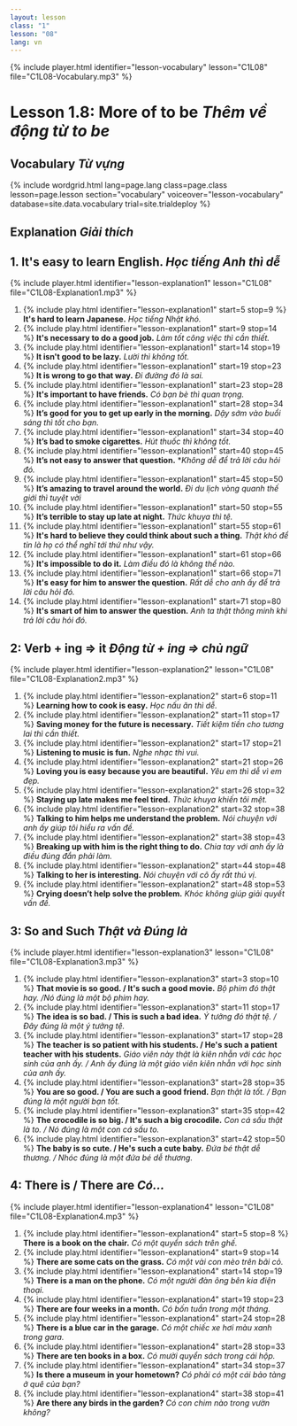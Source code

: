 ```yaml
---
layout: lesson
class: "1"
lesson: "08"
lang: vn
---
```



{% include player.html identifier="lesson-vocabulary" lesson="C1L08" file="C1L08-Vocabulary.mp3" %}

# Lesson 1.8: More of to be *Thêm về động từ to be*


## Vocabulary *Từ vựng*


{% include wordgrid.html lang=page.lang
		class=page.class 
		lesson=page.lesson 
		section="vocabulary"
		voiceover="lesson-vocabulary"
		database=site.data.vocabulary 
		trial=site.trialdeploy %}


## Explanation *Giải thích*

## 1. It's easy to learn English. *Học tiếng Anh thì dễ*

{% include player.html identifier="lesson-explanation1" lesson="C1L08" file="C1L08-Explanation1.mp3" %}


1. {% include play.html identifier="lesson-explanation1" start=5 stop=9 %} **It's hard to learn Japanese.** *Học tiếng Nhật khó.*  
2. {% include play.html identifier="lesson-explanation1" start=9 stop=14 %} **It's necessary to do a good job.** *Làm tốt công việc thì cần thiết.*
3. {% include play.html identifier="lesson-explanation1" start=14 stop=19 %} **It isn't good to be lazy.** *Lười thì không tốt.*
4. {% include play.html identifier="lesson-explanation1" start=19 stop=23 %} **It is wrong to go that way.** *Đi đường đó là sai.*
5. {% include play.html identifier="lesson-explanation1" start=23 stop=28 %} **It's important to have friends.** *Có bạn bè thì quan trọng.*
6. {% include play.html identifier="lesson-explanation1" start=28 stop=34 %} **It’s good for you to get up early in the morning.** *Dậy sớm vào buổi sáng thì tốt cho bạn.*
7. {% include play.html identifier="lesson-explanation1" start=34 stop=40 %} **It’s bad to smoke cigarettes.** *Hút thuốc thì không tốt.*
8. {% include play.html identifier="lesson-explanation1" start=40 stop=45 %} **It’s not easy to answer that question.** **Không dễ để trả lời câu hỏi đó.*
9. {% include play.html identifier="lesson-explanation1" start=45 stop=50 %} **It’s amazing to travel around the world.** *Đi du lịch vòng quanh thế giới thì tuyệt vời* 
10. {% include play.html identifier="lesson-explanation1" start=50 stop=55 %} **It’s terrible to stay up late at night.** *Thức khuya thì tệ.*
11. {% include play.html identifier="lesson-explanation1" start=55 stop=61 %} **It's hard to believe they could think about such a thing.** *Thật khó để tin là họ có thể nghĩ tới thứ như vậy.*
12. {% include play.html identifier="lesson-explanation1" start=61 stop=66 %} **It's impossible to do it.** *Làm điều đó là không thể nào.*
13. {% include play.html identifier="lesson-explanation1" start=66 stop=71 %} **It's easy for him to answer the question.** *Rất dễ cho anh ấy để trả lời câu hỏi đó.*
14. {% include play.html identifier="lesson-explanation1" start=71 stop=80 %} **It's smart of him to answer the question.** *Anh ta thật thông minh khi trả lời câu hỏi đó.*



## 2: Verb + ing => it *Động từ + ing => chủ ngữ*

{% include player.html identifier="lesson-explanation2" lesson="C1L08" file="C1L08-Explanation2.mp3" %}

1. {% include play.html identifier="lesson-explanation2" start=6 stop=11 %} **Learning how to cook is easy.** *Học nấu ăn thì dễ.*
2. {% include play.html identifier="lesson-explanation2" start=11 stop=17 %} **Saving money for the future is necessary.** *Tiết kiệm tiền cho tương lai thì cần thiết.*
3. {% include play.html identifier="lesson-explanation2" start=17 stop=21 %} **Listening to music is fun.**  *Nghe nhạc thì vui.*
4. {% include play.html identifier="lesson-explanation2" start=21 stop=26 %} **Loving you is easy because you are beautiful.** *Yêu em thì dễ vì em đẹp.*
5. {% include play.html identifier="lesson-explanation2" start=26 stop=32 %} **Staying up late makes me feel tired.** *Thức khuya khiến tôi mệt.*
6. {% include play.html identifier="lesson-explanation2" start=32 stop=38 %} **Talking to him helps me understand the problem.** *Nói chuyện với anh ấy giúp tôi hiểu ra vấn đề.*
7. {% include play.html identifier="lesson-explanation2" start=38 stop=43 %} **Breaking up with him is the right thing to do.** *Chia tay với anh ấy là điều đúng đắn phải làm.*
8. {% include play.html identifier="lesson-explanation2" start=44 stop=48 %} **Talking to her is interesting.** *Nói chuyện với cô ấy rất thú vị.*
9. {% include play.html identifier="lesson-explanation2" start=48 stop=53 %} **Crying doesn’t help solve the problem.** *Khóc không giúp giải quyết vấn đề.*

## 3: So and Such *Thật và Đúng là* 

{% include player.html identifier="lesson-explanation3" lesson="C1L08" file="C1L08-Explanation3.mp3" %}



1. {% include play.html identifier="lesson-explanation3" start=3 stop=10 %} **That movie is so good. / It's such a good movie.** *Bộ phim đó thật hay. /Nó đúng là một bộ phim hay.*
2. {% include play.html identifier="lesson-explanation3" start=11 stop=17 %} **The idea is so bad. / This is such a bad idea.** *Ý tưởng đó thật tệ. / Đây đúng là một ý tưởng tệ.*
3. {% include play.html identifier="lesson-explanation3" start=17 stop=28 %} **The teacher is so patient with his students. / He's such a patient teacher with his students.** *Giáo viên này thật là kiên nhẫn với các học sinh của anh ấy. / Anh ấy đúng là một giáo viên kiên nhẫn với học sinh của anh ấy.*
4. {% include play.html identifier="lesson-explanation3" start=28 stop=35 %} **You are so good. / You are such a good friend.** *Bạn thật là tốt. / Bạn đúng là một người bạn tốt.*
5. {% include play.html identifier="lesson-explanation3" start=35 stop=42 %} **The crocodile is so big. / It's such a big crocodile.** *Con cá sấu thật là to. / Nó đúng là một con cá sấu to.*
6. {% include play.html identifier="lesson-explanation3" start=42 stop=50 %} **The baby is so cute. / He's such a cute baby.** *Đứa bé thật dễ thương. / Nhóc đúng là một đứa bé dễ thương.*


## 4: There is / There are *Có...*

{% include player.html identifier="lesson-explanation4" lesson="C1L08" file="C1L08-Explanation4.mp3" %}


1. {% include play.html identifier="lesson-explanation4" start=5 stop=8 %} **There is a book on the chair.** *Có một quyển sách trên ghế.*
2. {% include play.html identifier="lesson-explanation4" start=9 stop=14 %} **There are some cats on the grass.** *Có một vài con mèo trên bãi cỏ.*
3. {% include play.html identifier="lesson-explanation4" start=14 stop=19 %} **There is a man on the phone.** *Có một người đàn ông bên kia điện thoại.*
4. {% include play.html identifier="lesson-explanation4" start=19 stop=23 %} **There are four weeks in a month.** *Có bốn tuần trong một tháng.*
5. {% include play.html identifier="lesson-explanation4" start=24 stop=28 %} **There is a blue car in the garage.** *Có một chiếc xe hơi màu xanh trong gara.*
6. {% include play.html identifier="lesson-explanation4" start=28 stop=33 %} **There are ten books in a box.** *Có mười quyển sách trong cái hộp.*
7. {% include play.html identifier="lesson-explanation4" start=34 stop=37 %} **Is there a museum in your hometown?** *Có phải có một cái bảo tàng ở quê của bạn?*
8. {% include play.html identifier="lesson-explanation4" start=38 stop=41 %} **Are there any birds in the garden?** *Có con chim nào trong vườn không?*
